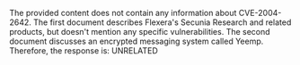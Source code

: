 The provided content does not contain any information about CVE-2004-2642. The first document describes Flexera's Secunia Research and related products, but doesn't mention any specific vulnerabilities. The second document discusses an encrypted messaging system called Yeemp.
Therefore, the response is: UNRELATED